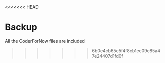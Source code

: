 <<<<<<< HEAD
# Backup
All the CoderForNow files are included
>>>>>>> 6b0e4cb65c5f4f8cb1ec09e85a47e24407d1fd0f
